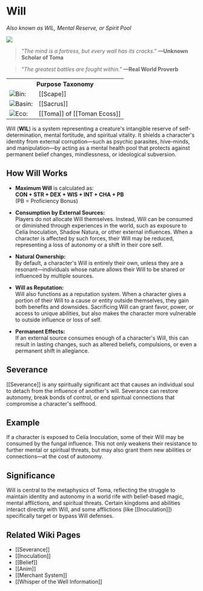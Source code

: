<!-- wiki-header-section:start -->
# Will
_Also known as WIL, Mental Reserve, or Spirit Pool_

<img src="wiki_images/Will.png"><i></i></img>

> _"The mind is a fortress, but every wall has its cracks."_
> **—Unknown Scholar of Toma**

> _"The greatest battles are fought within."_
> **—Real World Proverb**

<!-- wiki-header-section:end -->

<!-- taxonomy-table-section:start -->
<div class="taxonomy-table">
  <table>
    <tr>
      <th colspan="3">Purpose Taxonomy</th>
    </tr>
    <tr>
      <td class="taxon-label"><img src="../svg/bin.svg" class="taxon-icon">Bin:</td>
      <td class="taxon-content" colspan="2">[[Scape]]</td>
    </tr>
    <tr>
      <td class="taxon-label"><img src="../svg/basin.svg" class="taxon-icon">Basin:</td>
      <td class="taxon-content" colspan="2">[[Sacrus]]</td>
    </tr>
    <tr>
      <td class="taxon-label"><img src="../svg/eco.svg" class="taxon-icon">Eco:</td>
      <td class="taxon-content" colspan="2">[[Toma]] of [[Toman Ecoss]]</td>
    </tr>
  </table>
</div>
<!-- taxonomy-table-section:end -->

Will (**WIL**) is a system representing a creature's intangible reserve of self-determination, mental fortitude, and spiritual vitality. It shields a character's identity from external corruption—such as psychic parasites, hive-minds, and manipulation—by acting as a mental health pool that protects against permanent belief changes, mindlessness, or ideological subversion.

## How Will Works

- **Maximum Will** is calculated as:  
  **CON + STR + DEX + WIS + INT + CHA + PB**  
  (PB = Proficiency Bonus)

- **Consumption by External Sources:**  
  Players do not allocate Will themselves. Instead, Will can be consumed or diminished through experiences in the world, such as exposure to Celia Inoculation, Shadow Natura, or other external influences. When a character is affected by such forces, their Will may be reduced, representing a loss of autonomy or a shift in their core self.

- **Natural Ownership:**  
  By default, a character's Will is entirely their own, unless they are a resonant—individuals whose nature allows their Will to be shared or influenced by multiple sources.

- **Will as Reputation:**  
  Will also functions as a reputation system. When a character gives a portion of their Will to a cause or entity outside themselves, they gain both benefits and downsides. Sacrificing Will can grant favor, power, or access to unique abilities, but also makes the character more vulnerable to outside influence or loss of self.

- **Permanent Effects:**  
  If an external source consumes enough of a character's Will, this can result in lasting changes, such as altered beliefs, compulsions, or even a permanent shift in allegiance.

## Severance

[[Severance]] is any spiritually significant act that causes an individual soul to detach from the influence of another's will. Severance can restore autonomy, break bonds of control, or end spiritual connections that compromise a character's selfhood.

## Example

If a character is exposed to Celia Inoculation, some of their Will may be consumed by the fungal influence. This not only weakens their resistance to further mental or spiritual threats, but may also grant them new abilities or connections—at the cost of autonomy.

## Significance

Will is central to the metaphysics of Toma, reflecting the struggle to maintain identity and autonomy in a world rife with belief-based magic, mental afflictions, and spiritual threats. Certain kingdoms and abilities interact directly with Will, and some afflictions (like [[Inoculation]]) specifically target or bypass Will defenses.

## Related Wiki Pages

- [[Severance]]
- [[Inoculation]]
- [[Belief]]
- [[Anim]]
- [[Merchant System]]
- [[Whisper of the Well Information]]

<!-- not-for-live-publishing:start -->
<!-- obsidian-pull:start -->

<!-- obsidian-pull:end -->
<!-- not-for-live-publishing:end -->